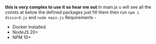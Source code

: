 **this is very complex to use it so hear me out**
 in main.js u will see all the consts at below the defined packages just fill them then run `npm i discord.js` and `node main.js`
 Requirements - 
  * Docker Installed.
  * NodeJS 20+
  * NPM 10+
